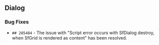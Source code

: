 ##  Dialog
 
###    Bug Fixes

- `## 285484` - The issue with "Script error occurs with SfDialog destroy, when SfGrid is rendered as content" has been resolved.
